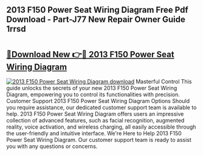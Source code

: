 ## 2013 F150 Power Seat Wiring Diagram Free Pdf Download - Part-J77 New Repair Owner Guide 1rrsd

# <h2><a href="http://dfo0n9.blite.top/?on=2013+F150+Power+Seat+Wiring+Diagram">🔗Download New 👉🔴 2013 F150 Power Seat Wiring Diagram</a></h2>

[![2013 F150 Power Seat Wiring Diagram download](https://i.imgur.com/lujVjoI.png)](http://dfo0n9.blite.top/?on=2013+F150+Power+Seat+Wiring+Diagram)
Masterful Control This guide unlocks the secrets of your new 2013 F150 Power Seat Wiring Diagram, empowering you to control its functionalities with precision. Customer Support 2013 F150 Power Seat Wiring Diagram Options Should you require assistance, our dedicated customer support team is available to help. 2013 F150 Power Seat Wiring Diagram offers users an impressive collection of advanced features, such as facial recognition, augmented reality, voice activation, and wireless charging, all easily accessible through the user-friendly and intuitive interface. We're Here to Help 2013 F150 Power Seat Wiring Diagram. Our customer support team is ready to assist you with any questions or concerns.
